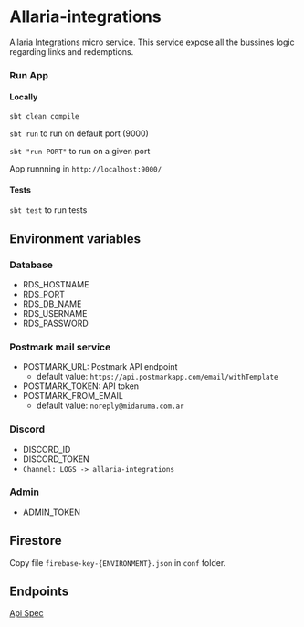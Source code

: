 # Allaria-integrations

Allaria Integrations micro service. This service expose all the bussines logic regarding links and redemptions.

### Run App
#### Locally

`sbt clean compile`

`sbt run` to run on default port (9000)

`sbt "run PORT"` to run on a given port

App runnning in `http://localhost:9000/`

#### Tests
`sbt test` to run tests

## Environment variables
### Database
- RDS_HOSTNAME
- RDS_PORT
- RDS_DB_NAME
- RDS_USERNAME
- RDS_PASSWORD

### Postmark mail service
- POSTMARK_URL: Postmark API endpoint
    * default value: `https://api.postmarkapp.com/email/withTemplate`
- POSTMARK_TOKEN: API token
- POSTMARK_FROM_EMAIL
    * default value: `noreply@midaruma.com.ar`

### Discord
- DISCORD_ID
- DISCORD_TOKEN
- `Channel: LOGS -> allaria-integrations`

### Admin
- ADMIN_TOKEN

## Firestore

Copy file `firebase-key-{ENVIRONMENT}.json` in `conf` folder. 

## Endpoints
[Api Spec](allaria-integrations.yaml) 